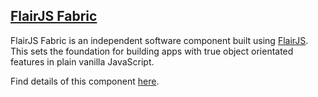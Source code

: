 [FlairJS Fabric](https://flairjs.com/fabric)
---

FlairJS Fabric is an independent software component built using [FlairJS](https://flairjs.com). This sets the foundation for building apps with true object orientated features in plain vanilla JavaScript.

Find details of this component [here](https://flairjs.com/fabric).
